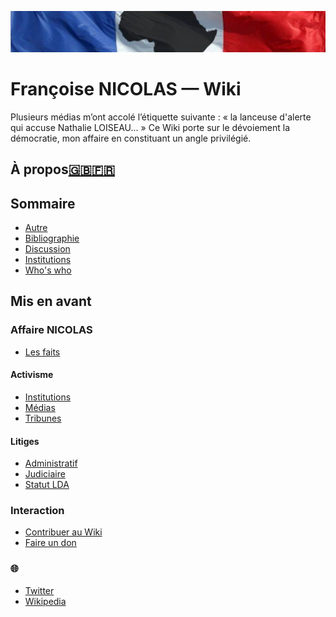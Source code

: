 ![image-mise-en-avant](_aux/francafr.png)

# Françoise NICOLAS — Wiki

Plusieurs médias m’ont accolé l’étiquette suivante : « la lanceuse d'alerte qui accuse Nathalie LOISEAU... » Ce Wiki porte sur le dévoiement la démocratie, mon affaire en constituant un angle privilégié.

## À propos[🇬🇧](./pages/en.md)[🇫🇷](./pages/fr.md)

## Sommaire
* [Autre](./pages/autre.md)
* [Bibliographie](./pages/bib.md)
* [Discussion](./pages/disc.md)
* [Institutions](./pages/instit.md)
* [Who's who](./pages/whoswho.md)

## Mis en avant
### <a id="nicolas"></a>Affaire NICOLAS
* [Les faits](./pages/faits.md)
#### <a id="activ"></a>Activisme
* [Institutions](./pages/activ.md)
* [Médias](./pages/medias.md)
* [Tribunes](./pages/tribunes.md)
#### <a id="litiges"></a>Litiges
* [Administratif](./pages/ordrea.md#nicolas)
* [Judiciaire](./pages/ordrej.md#nicolas)
* [Statut LDA](./pages/reqlda.md)

### <a id="interact"></a>Interaction
* [Contribuer au Wiki](./pages/contrib.md)
* [Faire un don](./pages/don.md)

### <a id="voiraussi"></a>🌐
* [Twitter](https://twitter.com/FranoiseNicolas)
* [Wikipedia](https://fr.wikipedia.org/wiki/Fran%C3%A7oise_Nicolas_(diplomate))
